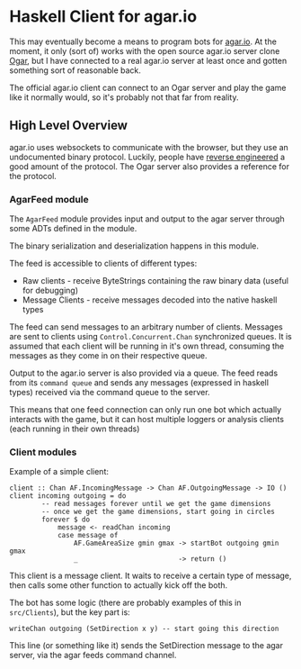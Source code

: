 # Haskell Client for agar.io
This may eventually become a means to program bots for
[agar.io](http://agar.io). At the moment, it only (sort of) works with the open
source agar.io server clone [Ogar](https://github.com/OgarProject/Ogar), but I
have connected to a real agar.io server at least once and gotten something sort
of reasonable back.

The official agar.io client can connect to an Ogar server and play the game like
it normally would, so it's probably not that far from reality.

## High Level Overview
agar.io uses websockets to communicate with the browser, but they use an
undocumented binary protocol. Luckily, people have
[reverse engineered](http://agar.gcommer.com/index.php?title=Protocol) a good
amount of the protocol. The Ogar server also provides a reference for the
protocol.

### AgarFeed module
The `AgarFeed` module provides input and output to the agar server through some
ADTs defined in the module.

The binary serialization and deserialization happens in this module.

The feed is accessible to clients of different types:

* Raw clients - receive ByteStrings containing the raw binary data (useful for
  debugging)
* Message Clients - receive messages decoded into the native haskell types

The feed can send messages to an arbitrary number of clients. Messages are sent
to clients using `Control.Concurrent.Chan` synchronized queues. It is assumed
that each client will be running in it's own thread, consuming the messages as
they come in on their respective queue.

Output to the agar.io server is also provided via a queue. The feed reads from
its `command queue` and sends any messages (expressed in haskell types) received
via the command queue to the server.

This means that one feed connection can only run one bot which actually
interacts with the game, but it can host multiple loggers or analysis clients
(each running in their own threads)

### Client modules
Example of a simple client:
```
client :: Chan AF.IncomingMessage -> Chan AF.OutgoingMessage -> IO ()
client incoming outgoing = do
        -- read messages forever until we get the game dimensions
        -- once we get the game dimensions, start going in circles
        forever $ do
            message <- readChan incoming
            case message of
                AF.GameAreaSize gmin gmax -> startBot outgoing gmin gmax
                _                         -> return ()
```

This client is a message client. It waits to receive a certain type of message,
then calls some other function to actually kick off the both.

The bot has some logic (there are probably examples of this in `src/Clients`),
but the key part is:

```
writeChan outgoing (SetDirection x y) -- start going this direction
```

This line (or something like it) sends the SetDirection message to the agar
server, via the agar feeds command channel.

